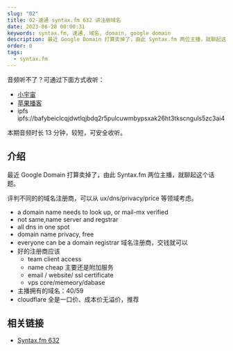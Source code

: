 ```yaml
---
slug: "02"
title: 02-速通 syntax.fm 632 讲注册域名
date: 2023-06-28 00:00:31
keywords: syntax.fm, 速通, 域名, domain, google domain
description: 最近 Google Domain 打算卖掉了，由此 Syntax.fm 两位主播，就聊起这个话题。
order: 0
tags:
  - syntax.fm
---
```


音频听不了？可通过下面方式收听：

- [小宇宙](https://www.xiaoyuzhoufm.com/episodes/649b0d5da5b2b405c6dc62c4)
- [苹果播客](https://podcasts.apple.com/cn/podcast/%E5%92%BF%E5%91%80-%E8%83%BD%E8%B7%91%E5%B0%B1%E8%A1%8C/id1695704262?i=1000619244553)
- ipfs ipfs://bafybeiclcqjdwtlqjbdq2r5pulcuwmbypsxak26ht3tkscnguls5zc3ai4

本期音频时长 13 分钟，较短，可安全收听。

## 介绍

最近 Google Domain 打算卖掉了，由此 Syntax.fm 两位主播，就聊起这个话题。

评判不同的的域名注册商，可以从 ux/dns/privacy/price 等领域考虑。

- a domain name needs to look up, or mail-mx verified
- not same,name server and regstrar
- all dns in one spot
- domain name privacy, free
- everyone can be a domain registrar 域名注册商，交钱就可以
- 好的注册商应该
  - team client access
  - name cheap 主要还是附加服务
  - email / website/ ssl certificate
  - vps core/memeory/dabase
- 主播拥有的域名：40/59
- cloudflare 全是一口价、成本价无溢价，推荐

## 相关链接

- [Syntax.fm 632](https://syntax.fm/show/632/where-to-register-a-domain)
